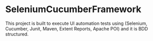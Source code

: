 # SeleniumCucumberFramework
This project is built to execute UI automation tests using (Selenium, Cucumber, Junit, Maven, Extent Reports, Apache POI) and it is BDD structured.
